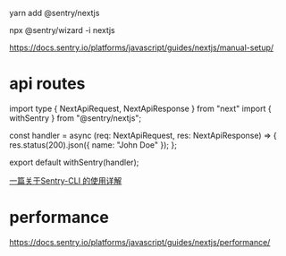 yarn add @sentry/nextjs

npx @sentry/wizard -i nextjs

https://docs.sentry.io/platforms/javascript/guides/nextjs/manual-setup/



# api routes
import type { NextApiRequest, NextApiResponse } from "next"
import { withSentry } from "@sentry/nextjs";

const handler = async (req: NextApiRequest, res: NextApiResponse) => {
  res.status(200).json({ name: "John Doe" });
};

export default withSentry(handler);



[一篇关于Sentry-CLI 的使用详解](https://www.51cto.com/article/681321.html)



# performance
https://docs.sentry.io/platforms/javascript/guides/nextjs/performance/